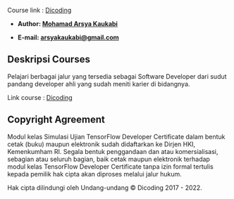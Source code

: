 Course link : [Dicoding][1]

- **Author: [Mohamad Arsya Kaukabi][2]**

- **E-mail: arsyakaukabi@gmail.com**

## Deskripsi Courses ##
Pelajari berbagai jalur yang tersedia sebagai Software Developer dari sudut pandang developer ahli yang sudah meniti karier di bidangnya.

Link course : [Dicoding][1]

[1]:https://www.dicoding.com/academies/312
[2]:https://www.instagram.com/arsyakaukabi/


## Copyright Agreement ##
Modul kelas Simulasi Ujian TensorFlow Developer Certificate dalam bentuk cetak (buku) maupun elektronik sudah didaftarkan ke Dirjen HKI, Kemenkumham RI. Segala bentuk penggandaan dan atau komersialisasi, sebagian atau seluruh bagian, baik cetak maupun elektronik terhadap modul kelas TensorFlow Developer Certificate tanpa izin formal tertulis kepada pemilik hak cipta akan diproses melalui jalur hukum.

Hak cipta dilindungi oleh Undang-undang © Dicoding 2017 - 2022.